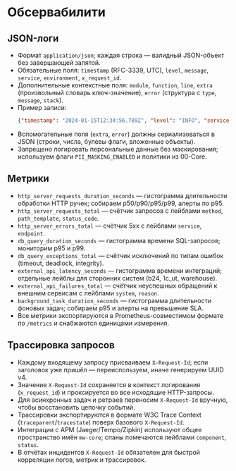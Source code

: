 # Обсервабилити

## JSON-логи
- Формат `application/json`; каждая строка — валидный JSON-объект без завершающей запятой.
- Обязательные поля: `timestamp` (RFC-3339, UTC), `level`, `message`, `service`, `environment`, `x_request_id`.
- Дополнительные контекстные поля: `module`, `function`, `line`, `extra` (произвольный словарь ключ-значение), `error` (структура с `type`, `message`, `stack`).
- Пример записи:
  ```json
  {"timestamp": "2024-01-15T12:34:56.789Z", "level": "INFO", "service": "mw-core", "environment": "production", "x_request_id": "5cf7848a-1c42-4dc4-8a8e-2f1a6c006eb0", "message": "Request handled", "module": "apps.mw.api.handlers.orders", "function": "create_order", "line": 128, "extra": {"customer_id": "cst_123", "payload_size": 512}}
  ```
- Вспомогательные поля (`extra`, `error`) должны сериализоваться в JSON (строки, числа, булевы флаги, вложенные объекты).
- Запрещено логировать персональные данные без маскирования; используем флаги `PII_MASKING_ENABLED` и политики из 00-Core.

## Метрики
- `http_server_requests_duration_seconds` — гистограмма длительности обработки HTTP ручек; собираем p50/p90/p95/p99, алерты по p95.
- `http_server_requests_total` — счётчик запросов с лейблами `method`, `path_template`, `status_code`.
- `http_server_errors_total` — счётчик 5xx с лейблами `service`, `endpoint`.
- `db_query_duration_seconds` — гистограмма времени SQL-запросов; мониторим p95 и p99.
- `db_query_exceptions_total` — счётчик исключений по типам ошибок (timeout, deadlock, integrity).
- `external_api_latency_seconds` — гистограмма времени интеграций; отдельные лейблы для сторонних систем (b24, 1c_ut, warehouse).
- `external_api_failures_total` — счётчик неуспешных обращений к внешним сервисам с лейблами `system`, `reason`.
- `background_task_duration_seconds` — гистограмма длительности фоновых задач; собираем p95 и алерты на превышение SLA.
- Все метрики экспортируются в Prometheus-совместимом формате по `/metrics` и снабжаются единицами измерения.

## Трассировка запросов
- Каждому входящему запросу присваиваем `X-Request-Id`; если заголовок уже пришёл — переиспользуем, иначе генерируем UUID v4.
- Значение `X-Request-Id` сохраняется в контекст логирования (`x_request_id`) и проксируется во все исходящие HTTP-запросы.
- Для асинхронных задач и ретраев переносим `X-Request-Id` вручную, чтобы восстановить цепочку событий.
- Трассировки экспортируются в формате W3C Trace Context (`traceparent`/`tracestate`) поверх базового `X-Request-Id`.
- Интеграции с APM (Jaeger/Tempo/Zipkin) используют общее пространство имён `mw-core`; спаны помечаются лейблами `component`, `status`.
- В отчётах инцидентов `X-Request-Id` обязателен для быстрой корреляции логов, метрик и трассировок.
